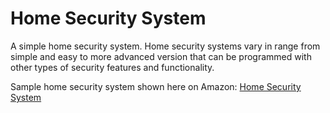 # Home Security System

A simple home security system. Home security systems vary in range from simple and easy to more advanced version that can be programmed with other types of security features and functionality.

Sample home security system shown here on Amazon: [Home Security System](https://www.amazon.com/Satisure-Wireless-Indicators-Business-Entering/dp/B0BWQ49GZW/ref=sr_1_6?dib=eyJ2IjoiMSJ9.aLpVvRiEIMZDyepwJfq-zVpyrtW4j34OHKP6uCY5YwI9DGb7iJuncPRMEaxoCgugdnormAi8zi5ZgZLOK59urgnFzkIa487rGanIHiJQDkajWd3EJR6Gj_Vsp29ici90U_fP9q7I3U0gTbf_ADiNrEP_Lmzey0lt4qWopoFnPQT0sBmQBsFDxH0OAMVnsJFEFzso68qv90NtjNFe6SuRfNWoJ18xpgdt8Zl2NWwgpIBG03yv4-6ZyZqXaN9Qz3My1294KoW3jwghg2A-V9mdaLLXWTArIo--rOBtVSeaDSYuDx5Q26-70QFnR249qfXrMztFLo-5NmKMilHcjZGJqPi4yvRaLrtOzOS2WzNvGQKF20gr7cQmrguN5Ioo36X_VDGpeuAcPonjwMFn3caal5c_jyFGphxsrvNq0zd-TweRcx3lIeav7TffyP1C2wGo.jjemCgsoV93d1CZAxXRotVX7-jK_IRno3fNXCTrl3CM&dib_tag=se&keywords=door%2Bcontact%2Bsensor&qid=1739175929&sr=8-6&th=1)
